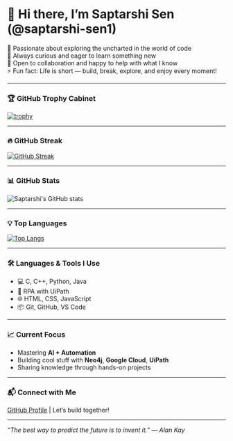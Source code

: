 # 👋 Hi there, I’m Saptarshi Sen (@saptarshi-sen1)

🚀 Passionate about exploring the uncharted in the world of code  
👀 Always curious and eager to learn something new  
🤝 Open to collaboration and happy to help with what I know  
⚡ Fun fact: Life is short — build, break, explore, and enjoy every moment!

---

### 🏆 GitHub Trophy Cabinet

[![trophy](https://github-profile-trophy.vercel.app/?username=saptarshi-sen1&theme=gruvbox&no-bg=true&no-frame=true&column=7)](https://github.com/ryo-ma/github-profile-trophy)

---

### 🔥 GitHub Streak

[![GitHub Streak](https://streak-stats.demolab.com?user=saptarshi-sen1&theme=gruvbox&hide_border=true)](https://git.io/streak-stats)

---

### 📊 GitHub Stats

![Saptarshi's GitHub stats](https://github-readme-stats.vercel.app/api?username=saptarshi-sen1&show_icons=true&theme=radical&hide_border=true)

---

### 💡 Top Languages

[![Top Langs](https://github-readme-stats.vercel.app/api/top-langs/?username=saptarshi-sen1&layout=compact&theme=radical&hide_border=true)](https://github.com/anuraghazra/github-readme-stats)

---

### 🛠️ Languages & Tools I Use
- 💻 C, C++, Python, Java
- 🤖 RPA with UiPath
- 🌐 HTML, CSS, JavaScript
- 📦 Git, GitHub, VS Code

---

### 📈 Current Focus
- Mastering **AI + Automation**
- Building cool stuff with **Neo4j**, **Google Cloud**, **UiPath**
- Sharing knowledge through hands-on projects

---

### 📬 Connect with Me
[GitHub Profile](https://github.com/saptarshi-sen1) | Let’s build together!

---

_“The best way to predict the future is to invent it.” — Alan Kay_
